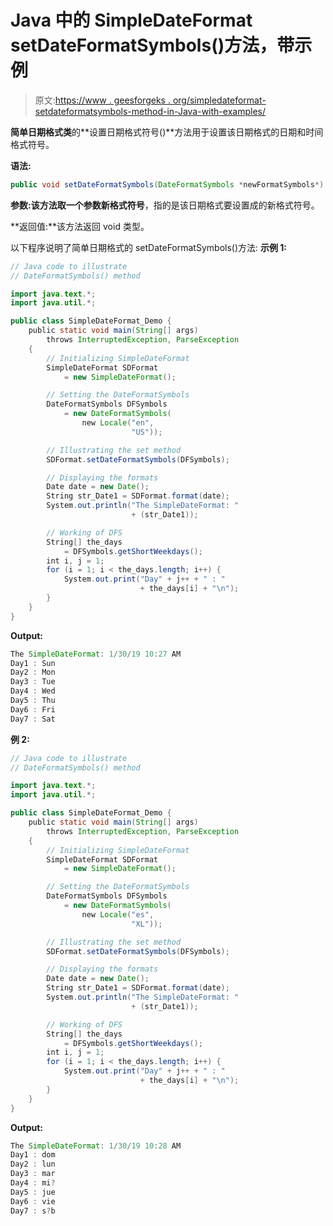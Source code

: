 # Java 中的 SimpleDateFormat setDateFormatSymbols()方法，带示例

> 原文:[https://www . geesforgeks . org/simpledateformat-setdateformatsymbols-method-in-Java-with-examples/](https://www.geeksforgeeks.org/simpledateformat-setdateformatsymbols-method-in-java-with-examples/)

**简单日期格式类**的**设置日期格式符号()**方法用于设置该日期格式的日期和时间格式符号。

**语法:**

```java
public void setDateFormatSymbols(DateFormatSymbols *newFormatSymbols*)
```

**参数:**该方法取一个参数**新格式符号**，指的是该日期格式要设置成的新格式符号。

**返回值:**该方法返回 void 类型。

以下程序说明了简单日期格式的 setDateFormatSymbols()方法:
**示例 1:**

```java
// Java code to illustrate
// DateFormatSymbols() method

import java.text.*;
import java.util.*;

public class SimpleDateFormat_Demo {
    public static void main(String[] args)
        throws InterruptedException, ParseException
    {
        // Initializing SimpleDateFormat
        SimpleDateFormat SDFormat
            = new SimpleDateFormat();

        // Setting the DateFormatSymbols
        DateFormatSymbols DFSymbols
            = new DateFormatSymbols(
                new Locale("en",
                           "US"));

        // Illustrating the set method
        SDFormat.setDateFormatSymbols(DFSymbols);

        // Displaying the formats
        Date date = new Date();
        String str_Date1 = SDFormat.format(date);
        System.out.println("The SimpleDateFormat: "
                           + (str_Date1));

        // Working of DFS
        String[] the_days
            = DFSymbols.getShortWeekdays();
        int i, j = 1;
        for (i = 1; i < the_days.length; i++) {
            System.out.print("Day" + j++ + " : "
                             + the_days[i] + "\n");
        }
    }
}
```

**Output:**

```java
The SimpleDateFormat: 1/30/19 10:27 AM
Day1 : Sun
Day2 : Mon
Day3 : Tue
Day4 : Wed
Day5 : Thu
Day6 : Fri
Day7 : Sat

```

**例 2:**

```java
// Java code to illustrate
// DateFormatSymbols() method

import java.text.*;
import java.util.*;

public class SimpleDateFormat_Demo {
    public static void main(String[] args)
        throws InterruptedException, ParseException
    {
        // Initializing SimpleDateFormat
        SimpleDateFormat SDFormat
            = new SimpleDateFormat();

        // Setting the DateFormatSymbols
        DateFormatSymbols DFSymbols
            = new DateFormatSymbols(
                new Locale("es",
                           "XL"));

        // Illustrating the set method
        SDFormat.setDateFormatSymbols(DFSymbols);

        // Displaying the formats
        Date date = new Date();
        String str_Date1 = SDFormat.format(date);
        System.out.println("The SimpleDateFormat: "
                           + (str_Date1));

        // Working of DFS
        String[] the_days
            = DFSymbols.getShortWeekdays();
        int i, j = 1;
        for (i = 1; i < the_days.length; i++) {
            System.out.print("Day" + j++ + " : "
                             + the_days[i] + "\n");
        }
    }
}
```

**Output:**

```java
The SimpleDateFormat: 1/30/19 10:28 AM
Day1 : dom
Day2 : lun
Day3 : mar
Day4 : mi?
Day5 : jue
Day6 : vie
Day7 : s?b

```